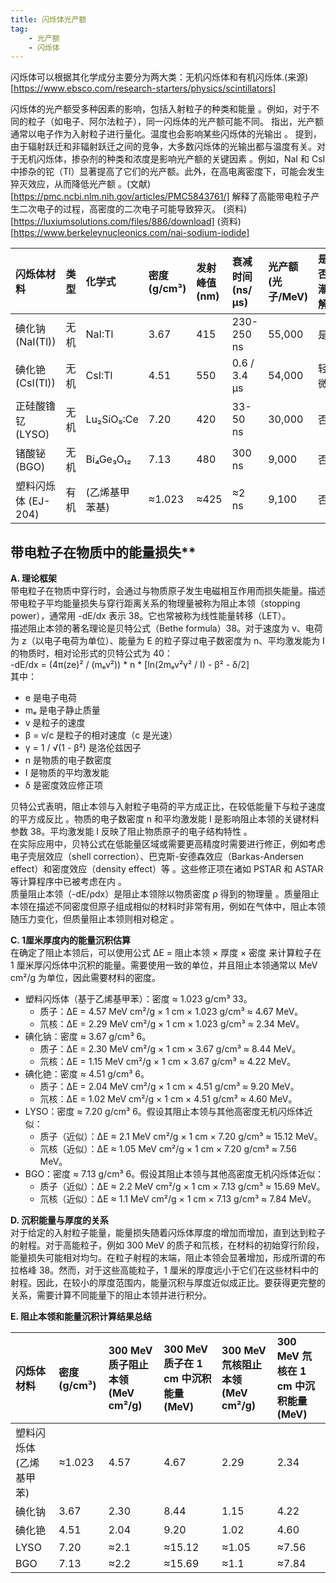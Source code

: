 ```yaml
---
title: 闪烁体光产额
tag: 
    - 光产额
    - 闪烁体
---
```



闪烁体可以根据其化学成分主要分为两大类：无机闪烁体和有机闪烁体.(来源)[https://www.ebsco.com/research-starters/physics/scintillators]


闪烁体的光产额受多种因素的影响，包括入射粒子的种类和能量 。例如，对于不同的粒子（如电子、阿尔法粒子），同一闪烁体的光产额可能不同。 指出，光产额通常以电子作为入射粒子进行量化。温度也会影响某些闪烁体的光输出 。 提到，由于辐射跃迁和非辐射跃迁之间的竞争，大多数闪烁体的光输出都与温度有关。对于无机闪烁体，掺杂剂的种类和浓度是影响光产额的关键因素 。例如，NaI 和 CsI 中掺杂的铊（Tl）显著提高了它们的光产额。此外，在高电离密度下，可能会发生猝灭效应，从而降低光产额 。(文献)[https://pmc.ncbi.nlm.nih.gov/articles/PMC5843761/] 解释了高能带电粒子产生二次电子的过程，高密度的二次电子可能导致猝灭。  (资料)[https://luxiumsolutions.com/files/886/download]
(资料)[https://www.berkeleynucleonics.com/nai-sodium-iodide]

| 闪烁体材料 | 类型 | 化学式 | 密度 (g/cm³) | 发射峰值 (nm) | 衰减时间 (ns/μs) | 光产额 (光子/MeV) | 是否潮解 |
| :---- | :---- | :---- | :---- | :---- | :---- | :---- | :---- |
| 碘化钠 (NaI(Tl)) | 无机 | NaI:Tl | 3.67 | 415 | 230-250 ns | 55,000 | 是 |
| 碘化铯 (CsI(Tl)) | 无机 | CsI:Tl | 4.51 | 550 | 0.6 / 3.4 μs | 54,000 | 轻微 |
| 正硅酸镥钇 (LYSO) | 无机 | Lu₂SiO₅:Ce | 7.20 | 420 | 33-50 ns | 30,000 | 否 |
| 锗酸铋 (BGO) | 无机 | Bi₄Ge₃O₁₂ | 7.13 | 480 | 300 ns | 9,000 | 否 |
| 塑料闪烁体 (EJ-204) | 有机 | (乙烯基甲苯基) | ≈1.023 | ≈425 | ≈2 ns | 9,100 | 否 |


##  带电粒子在物质中的能量损失**  
**A. 理论框架**  
带电粒子在物质中穿行时，会通过与物质原子发生电磁相互作用而损失能量。描述带电粒子平均能量损失与穿行距离关系的物理量被称为阻止本领（stopping power），通常用 \-dE/dx 表示 38。它也常被称为线性能量转移（LET）。  
描述阻止本领的著名理论是贝特公式（Bethe formula）38。对于速度为 v、电荷为 z（以电子电荷为单位）、能量为 E 的粒子穿过电子数密度为 n、平均激发能为 I 的物质时，相对论形式的贝特公式为 40：  
\-dE/dx \= (4π(ze)² / (mₑv²)) \* n \* \[ln(2mₑv²γ² / I) \- β² \- δ/2\]  
其中：

* e 是电子电荷  
* mₑ 是电子静止质量  
* v 是粒子的速度  
* β \= v/c 是粒子的相对速度（c 是光速）  
* γ \= 1 / √(1 \- β²) 是洛伦兹因子  
* n 是物质的电子数密度  
* I 是物质的平均激发能  
* δ 是密度效应修正项

贝特公式表明，阻止本领与入射粒子电荷的平方成正比，在较低能量下与粒子速度的平方成反比 。物质的电子数密度 n 和平均激发能 I 是影响阻止本领的关键材料参数 38。平均激发能 I 反映了阻止物质原子的电子结构特性 。  
在实际应用中，贝特公式在低能量区域或需要更高精度时需要进行修正，例如考虑电子壳层效应（shell correction）、巴克斯-安德森效应（Barkas-Andersen effect）和密度效应（density effect）等 。这些修正项在诸如 PSTAR 和 ASTAR 等计算程序中已被考虑在内 。  
质量阻止本领（-dE/ρdx）是阻止本领除以物质密度 ρ 得到的物理量 。质量阻止本领在描述不同密度但原子组成相似的材料时非常有用，例如在气体中，阻止本领随压力变化，但质量阻止本领则相对稳定 。  

**C. 1厘米厚度内的能量沉积估算**  
在确定了阻止本领后，可以使用公式 ΔE \= 阻止本领 × 厚度 × 密度 来计算粒子在 1 厘米厚闪烁体中沉积的能量。需要使用一致的单位，并且阻止本领通常以 MeV cm²/g 为单位，因此需要材料的密度。

* 塑料闪烁体（基于乙烯基甲苯）：密度 ≈ 1.023 g/cm³ 33。  
  * 质子：ΔE \= 4.57 MeV cm²/g × 1 cm × 1.023 g/cm³ ≈ 4.67 MeV。  
  * 氘核：ΔE \= 2.29 MeV cm²/g × 1 cm × 1.023 g/cm³ ≈ 2.34 MeV。  
* 碘化钠：密度 ≈ 3.67 g/cm³ 6。  
  * 质子：ΔE \= 2.30 MeV cm²/g × 1 cm × 3.67 g/cm³ ≈ 8.44 MeV。  
  * 氘核：ΔE \= 1.15 MeV cm²/g × 1 cm × 3.67 g/cm³ ≈ 4.22 MeV。  
* 碘化铯：密度 ≈ 4.51 g/cm³ 6。  
  * 质子：ΔE \= 2.04 MeV cm²/g × 1 cm × 4.51 g/cm³ ≈ 9.20 MeV。  
  * 氘核：ΔE \= 1.02 MeV cm²/g × 1 cm × 4.51 g/cm³ ≈ 4.60 MeV。  
* LYSO：密度 ≈ 7.20 g/cm³ 6。假设其阻止本领与其他高密度无机闪烁体近似：  
  * 质子（近似）：ΔE ≈ 2.1 MeV cm²/g × 1 cm × 7.20 g/cm³ ≈ 15.12 MeV。  
  * 氘核（近似）：ΔE ≈ 1.05 MeV cm²/g × 1 cm × 7.20 g/cm³ ≈ 7.56 MeV。  
* BGO：密度 ≈ 7.13 g/cm³ 6。假设其阻止本领与其他高密度无机闪烁体近似：  
  * 质子（近似）：ΔE ≈ 2.2 MeV cm²/g × 1 cm × 7.13 g/cm³ ≈ 15.69 MeV。  
  * 氘核（近似）：ΔE ≈ 1.1 MeV cm²/g × 1 cm × 7.13 g/cm³ ≈ 7.84 MeV。

**D. 沉积能量与厚度的关系**  
对于给定的入射粒子能量，能量损失随着闪烁体厚度的增加而增加，直到达到粒子的射程。对于高能粒子，例如 300 MeV 的质子和氘核，在材料的初始穿行阶段，能量损失可能相对均匀。在粒子射程的末端，阻止本领会显著增加，形成所谓的布拉格峰 38。然而，对于这些高能粒子，1 厘米的厚度远小于它们在这些材料中的射程。因此，在较小的厚度范围内，能量沉积与厚度近似成正比。要获得更完整的关系，需要计算不同能量下的阻止本领并进行积分。  

**E. 阻止本领和能量沉积计算结果总结**

| 闪烁体材料 | 密度 (g/cm³) | 300 MeV 质子阻止本领 (MeV cm²/g) | 300 MeV 质子在 1 cm 中沉积能量 (MeV) | 300 MeV 氘核阻止本领 (MeV cm²/g) | 300 MeV 氘核在 1 cm 中沉积能量 (MeV) |
| :---- | :---- | :---- | :---- | :---- | :---- |
| 塑料闪烁体 (乙烯基甲苯) | ≈1.023 | 4.57 | 4.67 | 2.29 | 2.34 |
| 碘化钠 | 3.67 | 2.30 | 8.44 | 1.15 | 4.22 |
| 碘化铯 | 4.51 | 2.04 | 9.20 | 1.02 | 4.60 |
| LYSO | 7.20 | ≈2.1 | ≈15.12 | ≈1.05 | ≈7.56 |
| BGO | 7.13 | ≈2.2 | ≈15.69 | ≈1.1 | ≈7.84 |